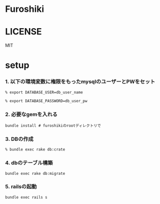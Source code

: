 # Furoshiki

# LICENSE
MIT

# setup


### 1. 以下の環境変数に権限をもったmysqlのユーザーとPWをセット

`% export DATABASE_USER=db_user_name`

`% export DATABASE_PASSWORD=db_user_pw`

### 2. 必要なgemを入れる

`bundle install # furoshikiのrootディレクトリで`


### 3. DBの作成

`% bundle exec rake db:crate`

### 4. dbのテーブル構築

`bundle exec rake db:migrate`

### 5. railsの起動

`bundle exec rails s`

